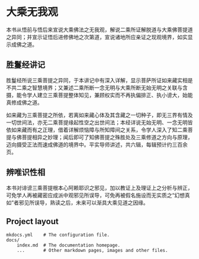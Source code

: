 # 大乘无我观

本书从悟前与悟后来宣说大乘佛法之无我观，解说二乘所证解脱道与大乘佛菩提道之异同；并宣示证悟后进修佛地之次第道，宣说诸地所应亲证之现观境界，如实显示成佛之道。

## 胜鬘经讲记

胜鬘经所说三乘菩提之异同，于本讲记中有深入详解，显示菩萨所证如来藏实相是不共二乘之智慧境界；又兼述二乘所断一念无明与大乘所断无始无明之关联与含摄，能令学人建立三乘菩提整体知见，兼顾权实而不再执偏排正、执小谤大，始能真修成佛之道。

如来藏为三乘菩提之所依，若离如来藏心体及其含藏之一切种子，即无三界有情及一切世间法，亦无二乘菩提缘起性空之出世间法；本经详说无始无明、一念无明皆依如来藏而有之正理，借着详解烦恼障与所知障间之关系，令学人深入了知二乘菩提与佛菩提相异之妙理；闻后即可了知佛菩提之殊胜处及三乘修道之方向与原理，迈向摄受正法而速成佛道的境界中。平实导师讲述，共六辑，每辑预计约三百余页。

## 辨唯识性相

本书对诽谤三乘菩提根本心阿赖耶识之邪见，加以教证上及理证上之分析与辨正，可免学人再被藏密应成派中观邪见所误导，可免再被假名施设而无实质之“幻想真如”者邪见所误导，熟读之后，未来可以渐具大乘见道之因缘。

## Project layout

    mkdocs.yml    # The configuration file.
    docs/
        index.md  # The documentation homepage.
        ...       # Other markdown pages, images and other files.

